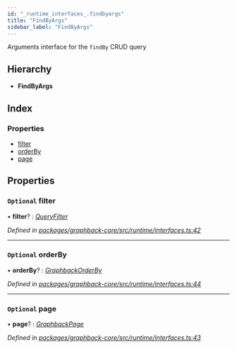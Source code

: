 ```yaml
---
id: "_runtime_interfaces_.findbyargs"
title: "FindByArgs"
sidebar_label: "FindByArgs"
---
```


Arguments interface for the `findBy` CRUD query

## Hierarchy

* **FindByArgs**

## Index

### Properties

* [filter](_runtime_interfaces_.findbyargs.md#optional-filter)
* [orderBy](_runtime_interfaces_.findbyargs.md#optional-orderby)
* [page](_runtime_interfaces_.findbyargs.md#optional-page)

## Properties

### `Optional` filter

• **filter**? : *[QueryFilter](../modules/_runtime_queryfilter_.md#queryfilter)*

*Defined in [packages/graphback-core/src/runtime/interfaces.ts:42](https://github.com/aerogear/graphback/blob/63664df15/packages/graphback-core/src/runtime/interfaces.ts#L42)*

___

### `Optional` orderBy

• **orderBy**? : *[GraphbackOrderBy](_runtime_interfaces_.graphbackorderby.md)*

*Defined in [packages/graphback-core/src/runtime/interfaces.ts:44](https://github.com/aerogear/graphback/blob/63664df15/packages/graphback-core/src/runtime/interfaces.ts#L44)*

___

### `Optional` page

• **page**? : *[GraphbackPage](_runtime_interfaces_.graphbackpage.md)*

*Defined in [packages/graphback-core/src/runtime/interfaces.ts:43](https://github.com/aerogear/graphback/blob/63664df15/packages/graphback-core/src/runtime/interfaces.ts#L43)*

